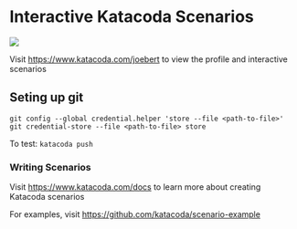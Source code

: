 # Interactive Katacoda Scenarios

[![](http://shields.katacoda.com/katacoda/joebert/count.svg)](https://www.katacoda.com/joebert "Get your profile on Katacoda.com")

Visit https://www.katacoda.com/joebert to view the profile and interactive scenarios

## Seting up git

`git config --global credential.helper 'store --file <path-to-file>'`  
`git credential-store --file <path-to-file> store`
  
To test: `katacoda push`

### Writing Scenarios
Visit https://www.katacoda.com/docs to learn more about creating Katacoda scenarios

For examples, visit https://github.com/katacoda/scenario-example
